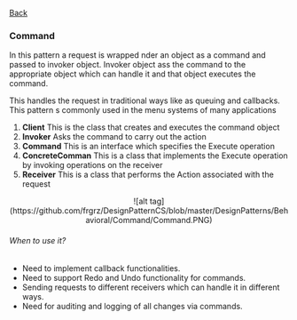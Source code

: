 <a href="https://github.com/frgrz/DesignPatternCS">Back</a>

### Command

In this pattern a request is wrapped nder an object as a command and passed to invoker object. Invoker object ass the command to the appropriate object which can handle it and that object executes the command.

This handles the request in traditional ways like as queuing and callbacks. This pattern s commonly used in the menu systems of many applications

1. **Client** This is the class that creates and executes the command object
2. **Invoker** Asks the command to carry out the action
3. **Command** This is an interface which specifies the Execute operation
4. **ConcreteComman** This is a class that implements the Execute operation by invoking operations on the receiver
5. **Receiver** This is a class that performs the Action associated with the request
<p align="center">
![alt tag](https://github.com/frgrz/DesignPatternCS/blob/master/DesignPatterns/Behavioral/Command/Command.PNG)
</p>

###### When to use it?
* Need to implement callback functionalities.
* Need to support Redo and Undo functionality for commands.
* Sending requests to different receivers which can handle it in different ways.
* Need for auditing and logging of all changes via commands.
